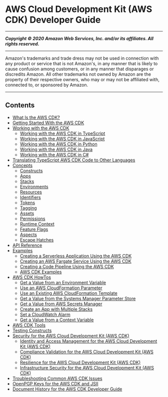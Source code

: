# AWS Cloud Development Kit (AWS CDK) Developer Guide

-----
*****Copyright &copy; 2020 Amazon Web Services, Inc. and/or its affiliates. All rights reserved.*****

-----
Amazon's trademarks and trade dress may not be used in 
     connection with any product or service that is not Amazon's, 
     in any manner that is likely to cause confusion among customers, 
     or in any manner that disparages or discredits Amazon. All other 
     trademarks not owned by Amazon are the property of their respective
     owners, who may or may not be affiliated with, connected to, or 
     sponsored by Amazon.

-----
## Contents
+ [What Is the AWS CDK?](home.md)
+ [Getting Started With the AWS CDK](getting_started.md)
+ [Working with the AWS CDK](work-with.md)
   + [Working with the AWS CDK in TypeScript](work-with-cdk-typescript.md)
   + [Working with the AWS CDK in JavaScript](work-with-cdk-javascript.md)
   + [Working with the AWS CDK in Python](work-with-cdk-python.md)
   + [Working with the AWS CDK in Java](work-with-cdk-java.md)
   + [Working with the AWS CDK in C#](work-with-cdk-csharp.md)
+ [Translating TypeScript AWS CDK Code to Other Languages](multiple_languages.md)
+ [Concepts](core_concepts.md)
   + [Constructs](constructs.md)
   + [Apps](apps.md)
   + [Stacks](stacks.md)
   + [Environments](environments.md)
   + [Resources](resources.md)
   + [Identifiers](identifiers.md)
   + [Tokens](tokens.md)
   + [Tagging](tagging.md)
   + [Assets](assets.md)
   + [Permissions](permissions.md)
   + [Runtime Context](context.md)
   + [Feature Flags](featureflags.md)
   + [Aspects](aspects.md)
   + [Escape Hatches](cfn_layer.md)
+ [API Reference](reference.md)
+ [Examples](examples.md)
   + [Creating a Serverless Application Using the AWS CDK](serverless_example.md)
   + [Creating an AWS Fargate Service Using the AWS CDK](ecs_example.md)
   + [Creating a Code Pipeline Using the AWS CDK](codepipeline_example.md)
   + [AWS CDK Examples](about_examples.md)
+ [AWS CDK HowTos](how_tos.md)
   + [Get a Value from an Environment Variable](get_env_var.md)
   + [Use an AWS CloudFormation Parameter](get_cfn_param.md)
   + [Use an Existing AWS CloudFormation Template](use_cfn_template.md)
   + [Get a Value from the Systems Manager Parameter Store](get_ssm_value.md)
   + [Get a Value from AWS Secrets Manager](get_secrets_manager_value.md)
   + [Create an App with Multiple Stacks](stack_how_to_create_multiple_stacks.md)
   + [Set a CloudWatch Alarm](how_to_set_cw_alarm.md)
   + [Get a Value from a Context Variable](get_context_var.md)
+ [AWS CDK Tools](tools.md)
+ [Testing Constructs](testing.md)
+ [Security for the AWS Cloud Development Kit (AWS CDK)](security.md)
   + [Identity and Access Management for the AWS Cloud Development Kit (AWS CDK)](security-iam.md)
   + [Compliance Validation for the AWS Cloud Development Kit (AWS CDK)](compliance-validation.md)
   + [Resilience for the AWS Cloud Development Kit (AWS CDK)](disaster-recovery-resiliency.md)
   + [Infrastructure Security for the AWS Cloud Development Kit (AWS CDK)](infrastructure-security.md)
+ [Troubleshooting Common AWS CDK Issues](troubleshooting.md)
+ [OpenPGP Keys for the AWS CDK and JSII](pgp-keys.md)
+ [Document History for the AWS CDK Developer Guide](doc-history.md)